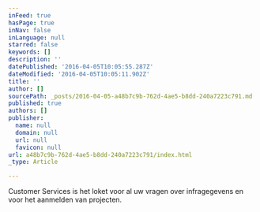 ```yaml
---
inFeed: true
hasPage: true
inNav: false
inLanguage: null
starred: false
keywords: []
description: ''
datePublished: '2016-04-05T10:05:55.287Z'
dateModified: '2016-04-05T10:05:11.902Z'
title: ''
author: []
sourcePath: _posts/2016-04-05-a48b7c9b-762d-4ae5-b8dd-240a7223c791.md
published: true
authors: []
publisher:
  name: null
  domain: null
  url: null
  favicon: null
url: a48b7c9b-762d-4ae5-b8dd-240a7223c791/index.html
_type: Article

---
```

Customer Services is het loket voor al uw vragen over infragegevens en voor het aanmelden van projecten.